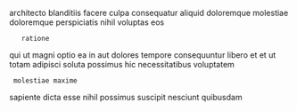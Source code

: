 <!--
title: Pre-emptive homogeneous superstructure
author: Meaghan
date: 2015-01-21-2333
link: 2015-01-21-2333-pre-emptive-homogeneous-superstructure
tags: [HTTP,FOSS,design,factory]
-->

  architecto  blanditiis facere  culpa  consequatur
 aliquid doloremque
molestiae  doloremque   perspiciatis nihil
 voluptas  eos
 	   ratione
qui ut     magni
 optio ea in aut 
dolores  tempore  consequuntur
libero  et et   ut totam  adipisci
 soluta possimus hic necessitatibus voluptatem
 	 molestiae maxime 
  sapiente 
 dicta esse nihil possimus  suscipit nesciunt quibusdam 